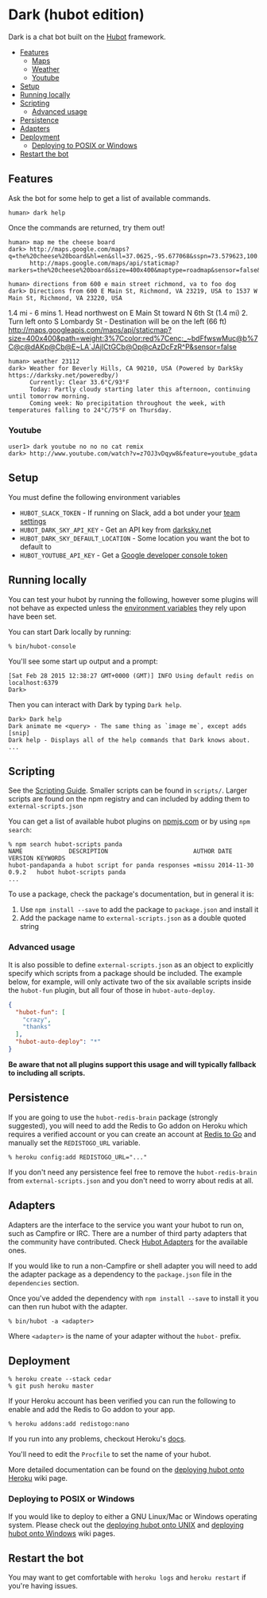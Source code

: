 # Dark (hubot edition)

Dark is a chat bot built on the [Hubot][hubot] framework.

[hubot]: http://hubot.github.com

- [Features](#features)
  - [Maps](#maps)
  - [Weather](#weather)
  - [Youtube](#youtube)
- [Setup](#setup)
- [Running locally](#running-locally)
- [Scripting](#scripting)
  - [Advanced usage](#advanced-usage)
- [Persistence](#persistence)
- [Adapters](#adapters)
- [Deployment](#deployment)
  - [Deploying to POSIX or Windows](#deploying-to-posix-or-windows)
- [Restart the bot](#restart-the-bot)

## Features

Ask the bot for some help to get a list of available commands.

    human> dark help

Once the commands are returned, try them out!

    human> map me the cheese board
    dark> http://maps.google.com/maps?q=the%20cheese%20board&hl=en&sll=37.0625,-95.677068&sspn=73.579623,100.371094&vpsrc=0&hnear=the%20cheese%20board&t=m&z=11
          http://maps.google.com/maps/api/staticmap?markers=the%20cheese%20board&size=400x400&maptype=roadmap&sensor=false&format=png

    human> directions from 600 e main street richmond, va to foo dog
    dark> Directions from 600 E Main St, Richmond, VA 23219, USA to 1537 W Main St, Richmond, VA 23220, USA
1.4 mi - 6 mins
          1. Head northwest on E Main St toward N 6th St (1.4 mi)
          2. Turn left onto S Lombardy St - Destination will be on the left (66 ft)
          http://maps.googleapis.com/maps/api/staticmap?size=400x400&path=weight:3%7Ccolor:red%7Cenc:_~bdFfwswMuc@b%7C@c@dAKp@Cb@E~LA`JAjICtGCb@Op@cAzDcFzR^P&sensor=false

    human> weather 23112
    dark> Weather for Beverly Hills, CA 90210, USA (Powered by DarkSky https://darksky.net/poweredby/)
          Currently: Clear 33.6°C/93°F
          Today: Partly cloudy starting later this afternoon, continuing until tomorrow morning.
          Coming week: No precipitation throughout the week, with temperatures falling to 24°C/75°F on Thursday.

### Youtube

    user1> dark youtube no no no cat remix
    dark> http://www.youtube.com/watch?v=z7OJ3vDqyw8&feature=youtube_gdata

## Setup

You must define the following environment variables

- `HUBOT_SLACK_TOKEN` - If running on Slack, add a bot under your [team settings](https://my.slack.com/apps/A0F7YS25R-bots)
- `HUBOT_DARK_SKY_API_KEY` - Get an API key from [darksky.net](https://darksky.net/dev)
- `HUBOT_DARK_SKY_DEFAULT_LOCATION` - Some location you want the bot to default to
- `HUBOT_YOUTUBE_API_KEY` - Get a [Google developer console token](https://console.developers.google.com/)

## Running locally

You can test your hubot by running the following, however some plugins will not
behave as expected unless the [environment variables](#configuration) they rely
upon have been set.

You can start Dark locally by running:

    % bin/hubot-console

You'll see some start up output and a prompt:

    [Sat Feb 28 2015 12:38:27 GMT+0000 (GMT)] INFO Using default redis on localhost:6379
    Dark>

Then you can interact with Dark by typing `Dark help`.

    Dark> Dark help
    Dark animate me <query> - The same thing as `image me`, except adds [snip]
    Dark help - Displays all of the help commands that Dark knows about.
    ...

## Scripting

See the [Scripting Guide][scripting-docs].
Smaller scripts can be found in `scripts/`.
Larger scripts are found on the npm registry and can included by adding
them to `external-scripts.json`

[scripting-docs]: https://github.com/github/hubot/blob/master/docs/scripting.md

You can get a list of available hubot plugins on
[npmjs.com][npmjs] or by using `npm search`:

    % npm search hubot-scripts panda
    NAME             DESCRIPTION                        AUTHOR DATE       VERSION KEYWORDS
    hubot-pandapanda a hubot script for panda responses =missu 2014-11-30 0.9.2   hubot hubot-scripts panda
    ...


To use a package, check the package's documentation, but in general it is:

1. Use `npm install --save` to add the package to `package.json` and install it
2. Add the package name to `external-scripts.json` as a double quoted string

### Advanced usage

It is also possible to define `external-scripts.json` as an object to
explicitly specify which scripts from a package should be included. The example
below, for example, will only activate two of the six available scripts inside
the `hubot-fun` plugin, but all four of those in `hubot-auto-deploy`.

```json
{
  "hubot-fun": [
    "crazy",
    "thanks"
  ],
  "hubot-auto-deploy": "*"
}
```

**Be aware that not all plugins support this usage and will typically fallback
to including all scripts.**

[npmjs]: https://www.npmjs.com

## Persistence

If you are going to use the `hubot-redis-brain` package (strongly suggested),
you will need to add the Redis to Go addon on Heroku which requires a verified
account or you can create an account at [Redis to Go][redistogo] and manually
set the `REDISTOGO_URL` variable.

    % heroku config:add REDISTOGO_URL="..."

If you don't need any persistence feel free to remove the `hubot-redis-brain`
from `external-scripts.json` and you don't need to worry about redis at all.

[redistogo]: https://redistogo.com/

## Adapters

Adapters are the interface to the service you want your hubot to run on, such
as Campfire or IRC. There are a number of third party adapters that the
community have contributed. Check [Hubot Adapters][hubot-adapters] for the
available ones.

If you would like to run a non-Campfire or shell adapter you will need to add
the adapter package as a dependency to the `package.json` file in the
`dependencies` section.

Once you've added the dependency with `npm install --save` to install it you
can then run hubot with the adapter.

    % bin/hubot -a <adapter>

Where `<adapter>` is the name of your adapter without the `hubot-` prefix.

[hubot-adapters]: https://github.com/github/hubot/blob/master/docs/adapters.md

## Deployment

    % heroku create --stack cedar
    % git push heroku master

If your Heroku account has been verified you can run the following to enable
and add the Redis to Go addon to your app.

    % heroku addons:add redistogo:nano

If you run into any problems, checkout Heroku's [docs][heroku-node-docs].

You'll need to edit the `Procfile` to set the name of your hubot.

More detailed documentation can be found on the [deploying hubot onto
Heroku][deploy-heroku] wiki page.

### Deploying to POSIX or Windows

If you would like to deploy to either a GNU Linux/Mac or Windows operating system.
Please check out the [deploying hubot onto UNIX][deploy-unix] and [deploying
hubot onto Windows][deploy-windows] wiki pages.

[heroku-node-docs]: http://devcenter.heroku.com/articles/node-js
[deploy-heroku]: https://github.com/github/hubot/blob/master/docs/deploying/heroku.md
[deploy-unix]: https://github.com/github/hubot/blob/master/docs/deploying/unix.md
[deploy-windows]: https://github.com/github/hubot/blob/master/docs/deploying/windows.md

## Restart the bot

You may want to get comfortable with `heroku logs` and `heroku restart` if
you're having issues.
